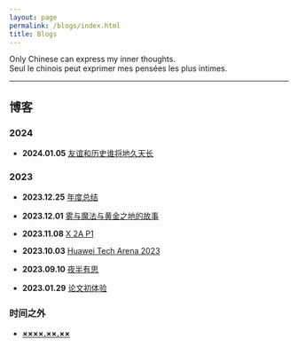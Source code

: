 ```yaml
---
layout: page
permalink: /blogs/index.html
title: Blogs
---
```


Only Chinese can express my inner thoughts.
<br> Seul le chinois peut exprimer mes pensées les plus intimes.

---

## 博客

### 2024

- **2024.01.05** [友谊和历史谁将地久天长](https://zian-chen.github.io/blogs/240105)

### 2023

- **2023.12.25** [年度总结](https://zian-chen.github.io/blogs/231225)

- **2023.12.01** [雾与魔法与黄金之地的故事](https://zian-chen.github.io/blogs/231201)

- **2023.11.08** [X 2A P1](https://zian-chen.github.io/blogs/231108)

- **2023.10.03** [Huawei Tech Arena 2023](https://zian-chen.github.io/blogs/231003)

- **2023.09.10** [夜半有思](https://zian-chen.github.io/blogs/230910)

- **2023.01.29** [论文初体验](https://zian-chen.github.io/blogs/230129)

### 时间之外

- [**××××.××.××**](https://zian-chen.github.io/blogs/xxxxxx)

